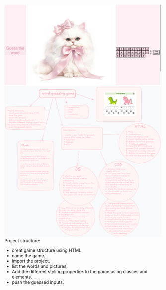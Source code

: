 ![alt text](screenshot.png)
![alt text](plan/GussedWord.png)
Project structure:
- creat game structure using HTML.
- name the game. 
- import the project. 
- list the words and pictures.
- Add the different styling properties to the game using classes and elements.
- push the guessed inputs.
